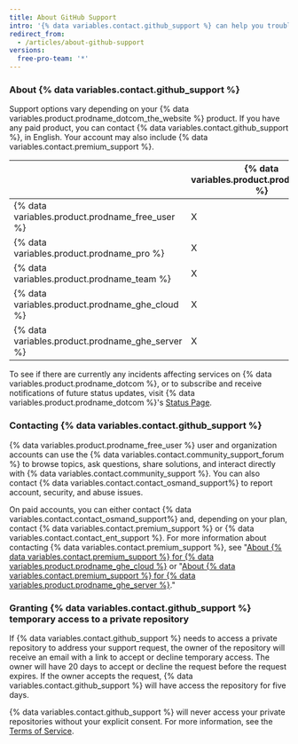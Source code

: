 ```yaml
---
title: About GitHub Support
intro: '{% data variables.contact.github_support %} can help you troubleshoot issues you run into while using {% data variables.product.prodname_dotcom %}.'
redirect_from:
  - /articles/about-github-support
versions:
  free-pro-team: '*'
---
```


### About {% data variables.contact.github_support %}

Support options vary depending on your {% data variables.product.prodname_dotcom_the_website %} product. If you have any paid product, you can contact {% data variables.contact.github_support %}, in English. Your account may also include {% data variables.contact.premium_support %}.

|                                                    | {% data variables.product.prodname_gcf %} | Standard support | Premium support |
| -------------------------------------------------- | ----------------------------------------- | ---------------- | --------------- |
| {% data variables.product.prodname_free_user %}  | X                                         |                  |                 |
| {% data variables.product.prodname_pro %}          | X                                         | X                |                 |
| {% data variables.product.prodname_team %}         | X                                         | X                |                 |
| {% data variables.product.prodname_ghe_cloud %}  | X                                         | X                | X               |
| {% data variables.product.prodname_ghe_server %} | X                                         | X                | X               |

To see if there are currently any incidents affecting services on {% data variables.product.prodname_dotcom %}, or to subscribe and receive notifications of future status updates, visit {% data variables.product.prodname_dotcom %}'s [Status Page](https://www.githubstatus.com/).

### Contacting {% data variables.contact.github_support %}

{% data variables.product.prodname_free_user %} user and organization accounts can use the {% data variables.contact.community_support_forum %} to browse topics, ask questions, share solutions, and interact directly with {% data variables.contact.community_support %}. You can also contact {% data variables.contact.contact_osmand_support%} to report account, security, and abuse issues.

On paid accounts, you can either contact {% data variables.contact.contact_osmand_support%} and, depending on your plan, contact {% data variables.contact.premium_support %} or {% data variables.contact.contact_ent_support %}. For more information about contacting {% data variables.contact.premium_support %}, see "[About {% data variables.contact.premium_support %} for {% data variables.product.prodname_ghe_cloud %}](/articles/about-github-premium-support-for-github-enterprise-cloud) or "[About {% data variables.contact.premium_support %} for {% data variables.product.prodname_ghe_server %}](/enterprise/admin/enterprise-support/about-github-premium-support-for-github-enterprise)."

### Granting {% data variables.contact.github_support %} temporary access to a private repository

If {% data variables.contact.github_support %} needs to access a private repository to address your support request, the owner of the repository will receive an email with a link to accept or decline temporary access. The owner will have 20 days to accept or decline the request before the request expires. If the owner accepts the request, {% data variables.contact.github_support %} will have access the repository for five days.

{% data variables.contact.github_support %} will never access your private repositories without your explicit consent. For more information, see the [Terms of Service](/articles/github-terms-of-service#3-access).
